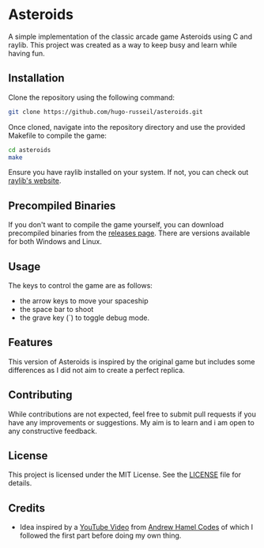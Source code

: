 # Asteroids
A simple implementation of the classic arcade game Asteroids using C and raylib. This project was created as a way to keep busy and learn while having fun.

## Installation

Clone the repository using the following command:

```bash
git clone https://github.com/hugo-russeil/asteroids.git
```

Once cloned, navigate into the repository directory and use the provided Makefile to compile the game:

```bash
cd asteroids
make
```

Ensure you have raylib installed on your system. If not, you can check out [raylib's website](https://www.raylib.com/).

## Precompiled Binaries

If you don't want to compile the game yourself, you can download precompiled binaries from the [releases page](https://github.com/hugo-russeil/asteroids/releases/). There are versions available for both Windows and Linux.


## Usage
The keys to control the game are as follows:
- the arrow keys to move your spaceship
- the space bar to shoot
- the grave key (\`) to toggle debug mode.

## Features

This version of Asteroids is inspired by the original game but includes some differences as I did not aim to create a perfect replica.

## Contributing

While contributions are not expected, feel free to submit pull requests if you have any improvements or suggestions. My aim is to learn and i am open to any constructive feedback.

## License

This project is licensed under the MIT License. See the [LICENSE](LICENSE) file for details.

## Credits

- Idea inspired by a [YouTube Video](https://youtu.be/abIlGCx_Yq8?si=tHLUWqyTh8SWSTGF) from [Andrew Hamel Codes](https://www.youtube.com/@andrewhamelcodes712) of which I followed the first part before doing my own thing.
